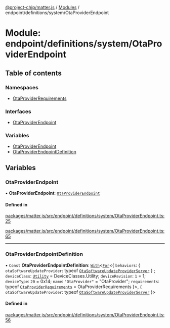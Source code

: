 [@project-chip/matter.js](../README.md) / [Modules](../modules.md) / endpoint/definitions/system/OtaProviderEndpoint

# Module: endpoint/definitions/system/OtaProviderEndpoint

## Table of contents

### Namespaces

- [OtaProviderRequirements](endpoint_definitions_system_OtaProviderEndpoint.OtaProviderRequirements.md)

### Interfaces

- [OtaProviderEndpoint](../interfaces/endpoint_definitions_system_OtaProviderEndpoint.OtaProviderEndpoint.md)

### Variables

- [OtaProviderEndpoint](endpoint_definitions_system_OtaProviderEndpoint.md#otaproviderendpoint)
- [OtaProviderEndpointDefinition](endpoint_definitions_system_OtaProviderEndpoint.md#otaproviderendpointdefinition)

## Variables

### OtaProviderEndpoint

• **OtaProviderEndpoint**: [`OtaProviderEndpoint`](../interfaces/endpoint_definitions_system_OtaProviderEndpoint.OtaProviderEndpoint.md)

#### Defined in

[packages/matter.js/src/endpoint/definitions/system/OtaProviderEndpoint.ts:25](https://github.com/project-chip/matter.js/blob/5f71eedebdb9fa54338bde320c311bb359b7455d/packages/matter.js/src/endpoint/definitions/system/OtaProviderEndpoint.ts#L25)

[packages/matter.js/src/endpoint/definitions/system/OtaProviderEndpoint.ts:65](https://github.com/project-chip/matter.js/blob/5f71eedebdb9fa54338bde320c311bb359b7455d/packages/matter.js/src/endpoint/definitions/system/OtaProviderEndpoint.ts#L65)

___

### OtaProviderEndpointDefinition

• `Const` **OtaProviderEndpointDefinition**: [`With`](node_export._internal_.md#with)\<[`For`](behavior_cluster_export._internal_.EndpointType.md#for)\<\{ `behaviors`: \{ `otaSoftwareUpdateProvider`: typeof [`OtaSoftwareUpdateProviderServer`](../classes/behavior_definitions_ota_software_update_provider_export.OtaSoftwareUpdateProviderServer.md)  } ; `deviceClass`: [`Utility`](../enums/device_export.DeviceClasses.md#utility) = DeviceClasses.Utility; `deviceRevision`: ``1`` = 1; `deviceType`: ``20`` = 0x14; `name`: ``"OtaProvider"`` = "OtaProvider"; `requirements`: typeof [`OtaProviderRequirements`](endpoint_definitions_system_OtaProviderEndpoint.OtaProviderRequirements.md) = OtaProviderRequirements }\>, \{ `otaSoftwareUpdateProvider`: typeof [`OtaSoftwareUpdateProviderServer`](../classes/behavior_definitions_ota_software_update_provider_export.OtaSoftwareUpdateProviderServer.md)  }\>

#### Defined in

[packages/matter.js/src/endpoint/definitions/system/OtaProviderEndpoint.ts:56](https://github.com/project-chip/matter.js/blob/5f71eedebdb9fa54338bde320c311bb359b7455d/packages/matter.js/src/endpoint/definitions/system/OtaProviderEndpoint.ts#L56)
